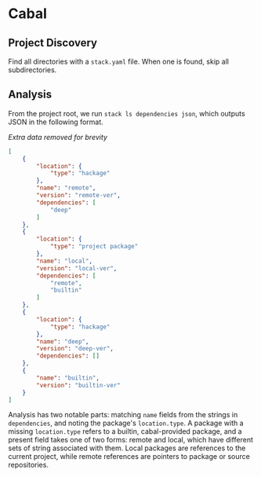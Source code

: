 # Cabal

## Project Discovery

Find all directories with a `stack.yaml` file.  When one is found, skip all
subdirectories.

## Analysis

From the project root, we run `stack ls dependencies json`, which outputs JSON
in the following format.

*Extra data removed for brevity*

``` json
[
    {
        "location": {
            "type": "hackage"
        },
        "name": "remote",
        "version": "remote-ver",
        "dependencies": [
            "deep"
        ]
    },
    {
        "location": {
            "type": "project package"
        },
        "name": "local",
        "version": "local-ver",
        "dependencies": [
            "remote",
            "builtin"
        ]
    },
    {
        "location": {
            "type": "hackage"
        },
        "name": "deep",
        "version": "deep-ver",
        "dependencies": []
    },
    {
        "name": "builtin",
        "version": "builtin-ver"
    }
]
```

Analysis has two notable parts: matching `name` fields from the strings in
`dependencies`, and noting the package's `location.type`.  A package with a 
missing `location.type` refers to a builtin, cabal-provided package, and a
present field takes one of two forms: remote and local, which have different
sets of string associated with them.  Local packages are references to the
current project, while remote references are pointers to package or source 
repositories.
